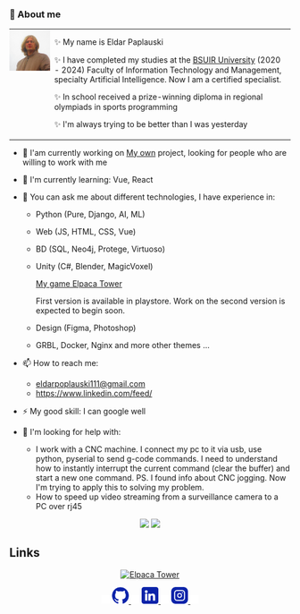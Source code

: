 ### 👋 About me 
<div>
    <table style="padding: 0;">
        <tr style="
                padding: 0; 
                border-color: transparent;
            ">
            <td valign="top"
                style="
                    padding: 0; 
                    border-color: transparent; 
                    max-width: 40vh;
                ">
                <!--src="https://github.com/Ellanity/Ellanity/assets/60664484/5ffcd3e7-5751-4bd1-a72f-a2f2fe41e4a2"-->
                <img
                    src="./img/IMG_3168_2.JPG" 
                    alt="my_pic" 
                    style="
                        margin: 0; 
                        padding: 0
                    "/>
            </td>
            <td valign="top" 
                style="
                    border-color: transparent; 
                    padding-top: 0;
                ">
                <div style="
                        padding: 0; 
                        margin: 0;
                    ">
                    <p> 
                        ✨ My name is Eldar Paplauski
                    </p> 
                    <p> 
                        ✨ I have completed my studies at the 
                        <a class="chaise-btn chaise-btn-secondary chaise-btn-iframe" href="https://www.bsuir.by/"><span class="chaise-btn-icon fullscreen-icon"></span><span>BSUIR University</span></a> (2020 - 2024)
                        Faculty of Information Technology and Management, specialty Artificial Intelligence. Now I am a certified specialist.
                    </p> 
                    <p> 
                        ✨ In school received a prize-winning diploma in regional olympiads in sports programming
                    </p> 
                    </p> 
                    <p> 
                        ✨ I'm always trying to be better than I was yesterday
                    </p> 
                </div>
            </td>
        </tr>
    </table>
</div>


- 🔭 I'am currently working on [My own](https://dev.kruapan.com) project, looking for people who are willing to work with me
- 🌱 I'm currently learning: Vue, React
- 💬 You can ask me about different technologies, I have experience in:
    + Python (Pure, Django, AI, ML)
    + Web (JS, HTML, CSS, Vue)
    + BD (SQL, Neo4j, Protege, Virtuoso) 
    + Unity (C#, Blender, MagicVoxel) 
        
        [My game Elpaca Tower](https://play.google.com/store/apps/details?id=com.Paplauski.Tower&pli=1)

        First version is available in playstore. Work on the second version is expected to begin soon.
    
    + Design (Figma, Photoshop)
    + GRBL, Docker, Nginx and more other themes ...
- 📫 How to reach me: 
    + <eldarpoplauski111@gmail.com>
    + <https://www.linkedin.com/feed/> 
- ⚡ My good skill: I can google well

- 🤔 I'm looking for help with:
    
    + I work with a CNC machine. I connect my pc to it via usb, use python, pyserial to send g-code commands. I need to understand how to instantly interrupt the current command (clear the buffer) and start a new one command.
      PS. I found info about CNC jogging. Now I'm trying to apply this to solving my problem.
    + How to speed up video streaming from a surveillance camera to a PC over rj45
      
<p align="center">
    <img width="50%"  src="https://github-readme-stats.vercel.app/api?username=Ellanity&count_private=true&show_icons=true&include_all_commits=false&hide_border=true&hide_title=true" />
    <img width="45%"  src="https://github-readme-streak-stats.herokuapp.com/?user=Ellanity&hide_border=true" />
</p>

## Links

<p align="center">
    <a href="https://play.google.com/store/apps/details?id=com.Paplauski.Tower&pli=1">
        <img width="20%" src="https://play-lh.googleusercontent.com/94WTg8PdmEEmpNfRnfhZ0cUWsc5iXan9mbptuxadnHa_MCyab2fptmNTJ-xlPhETRfw=w480-h960" alt="Elpaca Tower">
    </a>
    <!--<a href="https://studiokars.by/">
        <img width="20%" src="https://studiokars.by/img/logo.a26f5f17.png" alt="Studio Kars">
    </a>
    <a href="https://site.belburstroy.by">
        <img width="20%" src="https://site.belburstroy.by/img/bbs-logo.3b2e7159.svg" alt="BelBurStroy">
    </a>-->
</p>

<div align="center">
    <img src="./img/logo/logo-transparent.png" width="3%">
    <a href="https://github.com/Ellanity">
        <img src="./img/logo/logo-social-github.png" width="6%" alt="GitHub">
    </a>
        <img src="./img/logo/logo-transparent.png" width="3%">
    <a href="https://www.linkedin.com/in/eldar-paplauski">
        <img src="./img/logo/logo-social-linkedin.png" width="6%" alt="LinkedIn">
    </a>
        <img src="./img/logo/logo-transparent.png" width="3%">
    <a href="https://www.instagram.com/aila_mona/">
        <img src="./img/logo/logo-social-instagram.png" width="6%" alt="Instagram">
    </a>
    <img src="./img/logo/logo-transparent.png" width="3%">
</div>

<!-- https://github.com/thombashi/pytablewriter/issues/13 
<script>
    import pytablewriter as ptw
    from pytablewriter.style import Style

    writer = ptw.HtmlTableWriter(
        table_name="vertical-align",
        headers=[
            "",
            "top",
            "middle",
            "bottom",
            "top-right",
            "middle-right",
            "bottom-right",
        ],
        value_matrix=[
            ["te\nst", "x", "x", "x", "x", "x", "x"],
        ],
        column_styles=[
            Style(vertical_align="baseline"),
            Style(vertical_align="top"),
            Style(vertical_align="middle"),
            Style(vertical_align="bottom"),
            Style(align="right", vertical_align="top"),
            Style(align="right", vertical_align="middle"),
            Style(align="right", vertical_align="bottom"),
        ],
    )
    writer.write_table()
</script>-->
